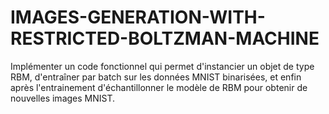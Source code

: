 # IMAGES-GENERATION-WITH-RESTRICTED-BOLTZMAN-MACHINE
Implémenter un code fonctionnel qui permet d'instancier un objet de type RBM, d'entraîner par batch sur les données MNIST binarisées, et enfin après l'entrainement d'échantillonner le modèle de RBM pour obtenir de nouvelles images MNIST.
